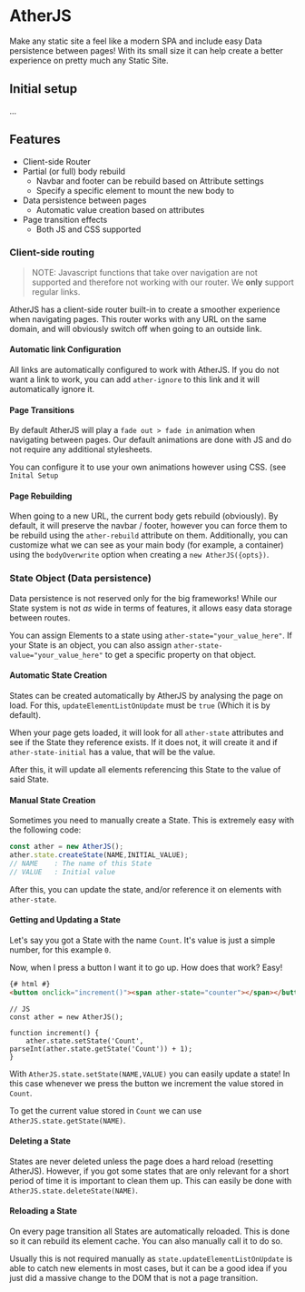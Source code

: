 # AtherJS

Make any static site a feel like a modern SPA and include easy Data persistence between pages! With its small size it can help create a better experience on pretty much any Static Site.

## Initial setup

...

## Features

* Client-side Router
* Partial (or full) body rebuild
    * Navbar and footer can be rebuild based on Attribute settings
    * Specify a specific element to mount the new body to
* Data persistence between pages
    * Automatic value creation based on attributes
* Page transition effects
    * Both JS and CSS supported

### Client-side routing

> NOTE: Javascript functions that take over navigation are not supported and therefore not working with our router. We **only** support regular links.

AtherJS has a client-side router built-in to create a smoother experience when navigating pages. This router works with any URL on the same domain, and will obviously switch off when going to an outside link.

#### Automatic link Configuration

All links are automatically configured to work with AtherJS. If you do not want a link to work, you can add `ather-ignore` to this link and it will automatically ignore it.

#### Page Transitions

By default AtherJS will play a `fade out > fade in` animation when navigating between pages. Our default animations are done with JS and do not require any additional stylesheets.

You can configure it to use your own animations however using CSS. (see `Inital Setup`

#### Page Rebuilding

When going to a new URL, the current body gets rebuild (obviously). By default, it will preserve the navbar / footer, however you can force them to be rebuild using the `ather-rebuild` attribute on them.
Additionally, you can customize what we can see as your main body (for example, a container) using the `bodyOverwrite` option when creating a `new AtherJS({opts})`.

### State Object (Data persistence)

Data persistence is not reserved only for the big frameworks! While our State system is not *as* wide in terms of features, it allows easy data storage between routes.

You can assign Elements to a state using `ather-state="your_value_here"`. If your State is an object, you can also assign `ather-state-value="your_value_here"` to get a specific property on that object.

#### Automatic State Creation

States can be created automatically by AtherJS by analysing the page on load. For this, `updateElementListOnUpdate` must be `true` (Which it is by default).

When your page gets loaded, it will look for all `ather-state` attributes and see if the State they reference exists. If it does not, it will create it and if `ather-state-initial` has a value, that will be the value.

After this, it will update all elements referencing this State to the value of said State.

#### Manual State Creation

Sometimes you need to manually create a State. This is extremely easy with the following code:

```js
const ather = new AtherJS();
ather.state.createState(NAME,INITIAL_VALUE);
// NAME    : The name of this State
// VALUE   : Initial value
```

After this, you can update the state, and/or reference it on elements with `ather-state`.

#### Getting and Updating a State

Let's say you got a State with the name `Count`. It's value is just a simple number, for this example `0`.

Now, when I press a button I want it to go up. How does that work? Easy!

```html
{# html #}
<button onclick="increment()"><span ather-state="counter"></span></button>
```

```JS
// JS
const ather = new AtherJS();

function increment() {
    ather.state.setState('Count', parseInt(ather.state.getState('Count')) + 1);
}
```
With `AtherJS.state.setState(NAME,VALUE)` you can easily update a state! In this case whenever we press the button we increment the value stored in `Count`.

To get the current value stored in `Count` we can use `AtherJS.state.getState(NAME)`.

#### Deleting a State
States are never deleted unless the page does a hard reload (resetting AtherJS). However, if you got some states that are only relevant for a short period of time it is important to clean them up. This can easily be done with `AtherJS.state.deleteState(NAME)`.

#### Reloading a State
On every page transition all States are automatically reloaded. This is done so it can rebuild its element cache. You can also manually call it to do so.

Usually this is not required manually as `state.updateElementListOnUpdate` is able to catch new elements in most cases, but it can be a good idea if you just did a massive change to the DOM that is not a page transition.